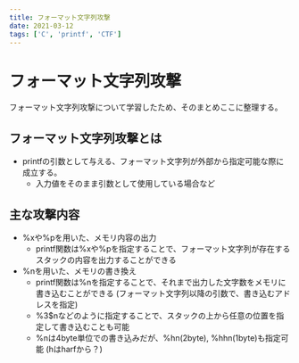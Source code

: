 ```yaml
---
title: フォーマット文字列攻撃
date: 2021-03-12
tags: ['C', 'printf', 'CTF']
---
```


# フォーマット文字列攻撃
フォーマット文字列攻撃について学習したため、そのまとめここに整理する。

## フォーマット文字列攻撃とは
- printfの引数として与える、フォーマット文字列が外部から指定可能な際に成立する。
    - 入力値をそのまま引数として使用している場合など

## 主な攻撃内容
- %xや%pを用いた、メモリ内容の出力
    - printf関数は%xや%pを指定することで、フォーマット文字列が存在するスタックの内容を出力することができる
- %nを用いた、メモリの書き換え
    - printf関数は%nを指定することで、それまで出力した文字数をメモリに書き込むことができる (フォーマット文字列以降の引数で、書き込むアドレスを指定)
    - %3$nなどのように指定することで、スタックの上から任意の位置を指定して書き込むことも可能
    - %nは4byte単位での書き込みだが、%hn(2byte), %hhn(1byte)も指定可能 (hはharfから？)